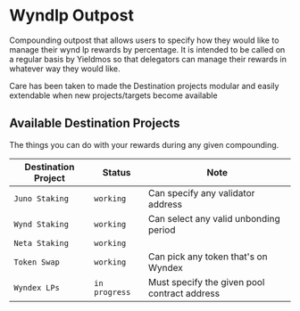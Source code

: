 # Wyndlp Outpost

Compounding outpost that allows users to specify how they would like to manage their wynd lp rewards by percentage. It is intended to be called on a regular basis by Yieldmos so that delegators can manage their rewards in whatever way they would like.

Care has been taken to made the Destination projects modular and easily extendable when new projects/targets become available

## Available Destination Projects

The things you can do with your rewards during any given compounding.

| Destination Project | Status        | Note                                         |
| ------------------- | ------------- | -------------------------------------------- |
| `Juno Staking`      | `working`     | Can specify any validator address            |
| `Wynd Staking`      | `working`     | Can select any valid unbonding period        |
| `Neta Staking`      | `working`     |                                              |
| `Token Swap`        | `working`     | Can pick any token that's on Wyndex          |
| `Wyndex LPs`        | `in progress` | Must specify the given pool contract address |
